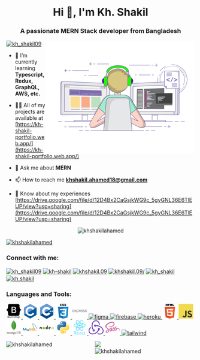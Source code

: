 <h1 align="center">Hi 👋, I'm Kh. Shakil</h1>
<h3 align="center">A passionate MERN Stack developer from Bangladesh</h3>

<img align="right" alt="coding" width="400" src="https://github.com/khshakilahamed/coders-image/blob/main/3.gif?raw=true">



<p align="left"> <a href="https://twitter.com/kh_shakil09" target="blank"><img src="https://img.shields.io/twitter/follow/kh_shakil09?logo=twitter&style=for-the-badge" alt="kh_shakil09" /></a> </p>

- 🌱 I’m currently learning **Typescript, Redux, GraphQL, AWS, etc.**

- 👨‍💻 All of my projects are available at [https://kh-shakil-portfolio.web.app/](https://kh-shakil-portfolio.web.app/)

- 💬 Ask me about **MERN**

- 📫 How to reach me **khshakil.ahamed18@gmail.com**

- 📄 Know about my experiences [https://drive.google.com/file/d/12D4Bx2CaGsjkWG9c_5gyGNL36E6TlEUP/view?usp=sharing](https://drive.google.com/file/d/12D4Bx2CaGsjkWG9c_5gyGNL36E6TlEUP/view?usp=sharing)

<p align="center"> <img src="https://komarev.com/ghpvc/?username=khshakilahamed&label=Profile%20views&color=0e75b6&style=flat" alt="khshakilahamed" /> </p>

<p align="left"> <a href="https://github.com/ryo-ma/github-profile-trophy"><img src="https://github-profile-trophy.vercel.app/?username=khshakilahamed" alt="khshakilahamed" /></a> </p>

<h3 align="left">Connect with me:</h3>
<p align="left">
<a href="https://twitter.com/kh_shakil09" target="blank"><img align="center" src="https://raw.githubusercontent.com/rahuldkjain/github-profile-readme-generator/master/src/images/icons/Social/twitter.svg" alt="kh_shakil09" height="30" width="40" /></a>
<a href="https://linkedin.com/in/kh-shakil" target="blank"><img align="center" src="https://raw.githubusercontent.com/rahuldkjain/github-profile-readme-generator/master/src/images/icons/Social/linked-in-alt.svg" alt="kh-shakil" height="30" width="40" /></a>
<a href="https://fb.com/khshakil.09" target="blank"><img align="center" src="https://raw.githubusercontent.com/rahuldkjain/github-profile-readme-generator/master/src/images/icons/Social/facebook.svg" alt="khshakil.09" height="30" width="40" /></a>
<a href="https://instagram.com/khshakil.09/" target="blank"><img align="center" src="https://raw.githubusercontent.com/rahuldkjain/github-profile-readme-generator/master/src/images/icons/Social/instagram.svg" alt="khshakil.09/" height="30" width="40" /></a>
<a href="https://www.hackerrank.com/kh_shakil" target="blank"><img align="center" src="https://raw.githubusercontent.com/rahuldkjain/github-profile-readme-generator/master/src/images/icons/Social/hackerrank.svg" alt="kh_shakil" height="30" width="40" /></a>
<a href="https://codeforces.com/profile/kh.shakil" target="blank"><img align="center" src="https://raw.githubusercontent.com/rahuldkjain/github-profile-readme-generator/master/src/images/icons/Social/codeforces.svg" alt="kh.shakil" height="30" width="40" /></a>
</p>

<h3 align="left">Languages and Tools:</h3>
<p align="left"> <a href="https://getbootstrap.com" target="_blank" rel="noreferrer"> <img src="https://raw.githubusercontent.com/devicons/devicon/master/icons/bootstrap/bootstrap-plain-wordmark.svg" alt="bootstrap" width="40" height="40"/> </a> <a href="https://www.cprogramming.com/" target="_blank" rel="noreferrer"> <img src="https://raw.githubusercontent.com/devicons/devicon/master/icons/c/c-original.svg" alt="c" width="40" height="40"/> </a> <a href="https://www.w3schools.com/cpp/" target="_blank" rel="noreferrer"> <img src="https://raw.githubusercontent.com/devicons/devicon/master/icons/cplusplus/cplusplus-original.svg" alt="cplusplus" width="40" height="40"/> </a> <a href="https://www.w3schools.com/css/" target="_blank" rel="noreferrer"> <img src="https://raw.githubusercontent.com/devicons/devicon/master/icons/css3/css3-original-wordmark.svg" alt="css3" width="40" height="40"/> </a> <a href="https://expressjs.com" target="_blank" rel="noreferrer"> <img src="https://raw.githubusercontent.com/devicons/devicon/master/icons/express/express-original-wordmark.svg" alt="express" width="40" height="40"/> </a> <a href="https://www.figma.com/" target="_blank" rel="noreferrer"> <img src="https://www.vectorlogo.zone/logos/figma/figma-icon.svg" alt="figma" width="40" height="40"/> </a> <a href="https://firebase.google.com/" target="_blank" rel="noreferrer"> <img src="https://www.vectorlogo.zone/logos/firebase/firebase-icon.svg" alt="firebase" width="40" height="40"/> </a> <a href="https://heroku.com" target="_blank" rel="noreferrer"> <img src="https://www.vectorlogo.zone/logos/heroku/heroku-icon.svg" alt="heroku" width="40" height="40"/> </a> <a href="https://www.w3.org/html/" target="_blank" rel="noreferrer"> <img src="https://raw.githubusercontent.com/devicons/devicon/master/icons/html5/html5-original-wordmark.svg" alt="html5" width="40" height="40"/> </a> <a href="https://developer.mozilla.org/en-US/docs/Web/JavaScript" target="_blank" rel="noreferrer"> <img src="https://raw.githubusercontent.com/devicons/devicon/master/icons/javascript/javascript-original.svg" alt="javascript" width="40" height="40"/> </a> <a href="https://www.mongodb.com/" target="_blank" rel="noreferrer"> <img src="https://raw.githubusercontent.com/devicons/devicon/master/icons/mongodb/mongodb-original-wordmark.svg" alt="mongodb" width="40" height="40"/> </a> <a href="https://www.mysql.com/" target="_blank" rel="noreferrer"> <img src="https://raw.githubusercontent.com/devicons/devicon/master/icons/mysql/mysql-original-wordmark.svg" alt="mysql" width="40" height="40"/> </a> <a href="https://nodejs.org" target="_blank" rel="noreferrer"> <img src="https://raw.githubusercontent.com/devicons/devicon/master/icons/nodejs/nodejs-original-wordmark.svg" alt="nodejs" width="40" height="40"/> </a> <a href="https://www.python.org" target="_blank" rel="noreferrer"> <img src="https://raw.githubusercontent.com/devicons/devicon/master/icons/python/python-original.svg" alt="python" width="40" height="40"/> </a> <a href="https://reactjs.org/" target="_blank" rel="noreferrer"> <img src="https://raw.githubusercontent.com/devicons/devicon/master/icons/react/react-original-wordmark.svg" alt="react" width="40" height="40"/> </a> <a href="https://redux.js.org" target="_blank" rel="noreferrer"> <img src="https://raw.githubusercontent.com/devicons/devicon/master/icons/redux/redux-original.svg" alt="redux" width="40" height="40"/> </a> <a href="https://sass-lang.com" target="_blank" rel="noreferrer"> <img src="https://raw.githubusercontent.com/devicons/devicon/master/icons/sass/sass-original.svg" alt="sass" width="40" height="40"/> </a> <a href="https://tailwindcss.com/" target="_blank" rel="noreferrer"> <img src="https://www.vectorlogo.zone/logos/tailwindcss/tailwindcss-icon.svg" alt="tailwind" width="40" height="40"/> </a> </p>


<p><img align="left" width="47%" src="https://github-readme-stats.vercel.app/api?username=khshakilahamed&show_icons=true&theme=radical" alt="khshakilahamed" /></p>

<img align="left" width="36%" src="https://github-readme-stats.vercel.app/api/top-langs/?username=khshakilahamed&layout=compact" />

<p><img align="center" src="https://github-readme-streak-stats.herokuapp.com/?user=khshakilahamed&" alt="khshakilahamed" /></p>
